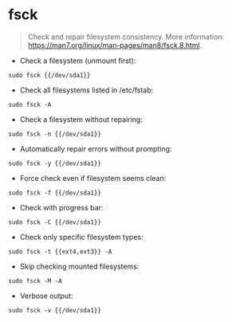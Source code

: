 # fsck

> Check and repair filesystem consistency.
> More information: <https://man7.org/linux/man-pages/man8/fsck.8.html>.

- Check a filesystem (unmount first):

`sudo fsck {{/dev/sda1}}`

- Check all filesystems listed in /etc/fstab:

`sudo fsck -A`

- Check a filesystem without repairing:

`sudo fsck -n {{/dev/sda1}}`

- Automatically repair errors without prompting:

`sudo fsck -y {{/dev/sda1}}`

- Force check even if filesystem seems clean:

`sudo fsck -f {{/dev/sda1}}`

- Check with progress bar:

`sudo fsck -C {{/dev/sda1}}`

- Check only specific filesystem types:

`sudo fsck -t {{ext4,ext3}} -A`

- Skip checking mounted filesystems:

`sudo fsck -M -A`

- Verbose output:

`sudo fsck -v {{/dev/sda1}}`